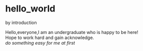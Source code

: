 # hello_world
by introduction

Hello,everyone,I am an undergraduate who is happy to be here!<br/>
Hope to work hard and gain acknowledge.<br/>
*do something easy for me at first*
